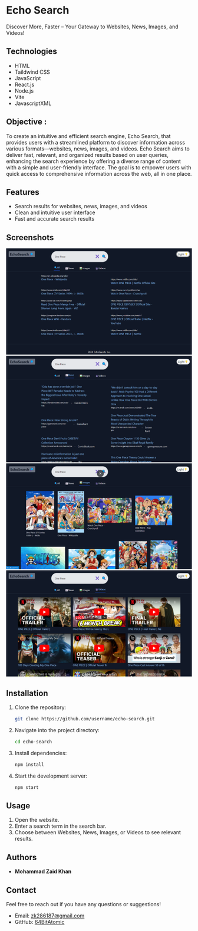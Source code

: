 # Echo Search

Discover More, Faster – Your Gateway to Websites, News, Images, and Videos!

## Technologies

- HTML
- Taildwind CSS
- JavaScript
- React.js
- Node.js
- Vite
- JavascriptXML

## Objective :

To create an intuitive and efficient search engine, Echo Search, that provides users with a streamlined platform to discover information across various formats—websites, news, images, and videos. Echo Search aims to deliver fast, relevant, and organized results based on user queries, enhancing the search experience by offering a diverse range of content with a simple and user-friendly interface. The goal is to empower users with quick access to comprehensive information across the web, all in one place.

## Features

- Search results for websites, news, images, and videos
- Clean and intuitive user interface
- Fast and accurate search results

## Screenshots

![Search Page](./images/all.png)
![Search Page](./images/news.png)
![Search Page](./images/images.png)
![Search Page](./images/videos.png)

## Installation

1. Clone the repository:
   ```bash
   git clone https://github.com/username/echo-search.git
   ```
2. Navigate into the project directory:
   ```bash
   cd echo-search
   ```
3. Install dependencies:
   ```bash
   npm install
   ```
4. Start the development server:
   ```bash
   npm start
   ```

## Usage

1. Open the website.
2. Enter a search term in the search bar.
3. Choose between Websites, News, Images, or Videos to see relevant results.

## Authors

- **Mohammad Zaid Khan**

## Contact

Feel free to reach out if you have any questions or suggestions!

- Email: zk286187@gmail.com
- GitHub: [64BitAtomic](https://github.com/64bitatomic)
